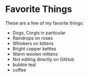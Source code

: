 # Favorite Things

These are a few of my favorite things:

- Dogs, Corgis in particular
- Raindrops on roses
- Whiskers on kittens
- Bright copper kettles
- Warm woolen mittens
- Not editing directly on GitHub
- bubble tea!
- coffee
